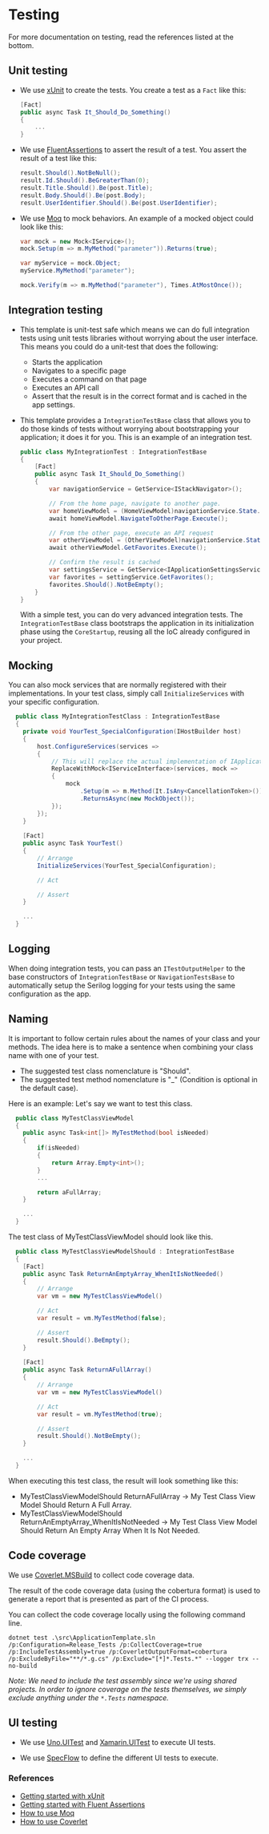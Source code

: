 ﻿# Testing

For more documentation on testing, read the references listed at the bottom.

## Unit testing

- We use [xUnit](https://www.nuget.org/packages/xunit/) to create the tests.
  You create a test as a `Fact` like this:

    ```csharp
    [Fact]
    public async Task It_Should_Do_Something()
    {
        ...
    }
    ```

- We use [FluentAssertions](https://www.nuget.org/packages/FluentAssertions/) to assert the result of a test. You assert the result of a test like this:

    ```csharp
    result.Should().NotBeNull();
    result.Id.Should().BeGreaterThan(0);
    result.Title.Should().Be(post.Title);
    result.Body.Should().Be(post.Body);
    result.UserIdentifier.Should().Be(post.UserIdentifier);
    ```

- We use [Moq](https://www.nuget.org/packages/Moq/) to mock behaviors. An example of a mocked object could look like this:

    ```csharp
    var mock = new Mock<IService>();
    mock.Setup(m => m.MyMethod("parameter")).Returns(true);

    var myService = mock.Object;
    myService.MyMethod("parameter");

    mock.Verify(m => m.MyMethod("parameter"), Times.AtMostOnce());
    ```

## Integration testing

- This template is unit-test safe which means we can do full integration tests using unit tests libraries without worrying about the user interface. This means you could do a unit-test that does the following:
  - Starts the application
  - Navigates to a specific page
  - Executes a command on that page
  - Executes an API call
  - Assert that the result is in the correct format and is cached in the app settings.

- This template provides a `IntegrationTestBase` class that allows you to do those kinds of tests without worrying about bootstrapping your application; it does it for you. This is an example of an integration test.
  ```csharp
  public class MyIntegrationTest : IntegrationTestBase
  {
      [Fact]
	  public async Task It_Should_Do_Something()
	  {
          var navigationService = GetService<IStackNavigator>();

          // From the home page, navigate to another page.
          var homeViewModel = (HomeViewModel)navigationService.State.Stack.Last().ViewModel;
          await homeViewModel.NavigateToOtherPage.Execute();

          // From the other page, execute an API request
          var otherViewModel = (OtherViewModel)navigationService.State.Stack.Last().ViewModel;
          await otherViewModel.GetFavorites.Execute();

          // Confirm the result is cached
          var settingsService = GetService<IApplicationSettingsService>();
          var favorites = settingService.GetFavorites();
          favorites.Should().NotBeEmpty();
      }
  }
  ```

  With a simple test, you can do very advanced integration tests. The `IntegrationTestBase` class bootstraps the application in its initialization phase using the `CoreStartup`, reusing all the IoC already configured in your project.

## Mocking

You can also mock services that are normally registered with their implementations. In your test class, simply call `InitializeServices` with your specific configuration.

```csharp
  public class MyIntegrationTestClass : IntegrationTestBase
  {
	private void YourTest_SpecialConfiguration(IHostBuilder host)
	{
		host.ConfigureServices(services =>
		{
			// This will replace the actual implementation of IApplicationSettingsService with a mocked version.
			ReplaceWithMock<IServiceInterface>(services, mock =>
			{
				mock
					.Setup(m => m.Method(It.IsAny<CancellationToken>()))
					.ReturnsAsync(new MockObject());
			});
		});
	}
	
	[Fact]
	public async Task YourTest()
	{
		// Arrange
		InitializeServices(YourTest_SpecialConfiguration);

		// Act

		// Assert
	}

    ...
  }
  ```

## Logging

When doing integration tests, you can pass an `ITestOutputHelper` to the base constructors of `IntegrationTestBase` or `NavigationTestsBase` to automatically setup the Serilog logging for your tests using the same configuration as the app.

## Naming

It is important to follow certain rules about the names of your class and your methods. The idea here is to make a sentence when combining your class name with one of your test.

- The suggested test class nomenclature is "<TestedClass>Should".
- The suggested test method nomenclature is "<ExpectedResult>_<Condition>" (Condition is optional in the default case).

Here is an example:
Let's say we want to test this class.

```csharp
  public class MyTestClassViewModel
  {
	public async Task<int[]> MyTestMethod(bool isNeeded)
	{
		if(isNeeded)
		{
			return Array.Empty<int>();
		}
		...

		return aFullArray;
	}

    ...
  }
  ```

 The test class of MyTestClassViewModel should look like this.
  
```csharp
  public class MyTestClassViewModelShould : IntegrationTestBase
  {
	[Fact]
	public async Task ReturnAnEmptyArray_WhenItIsNotNeeded()
	{
		// Arrange
		var vm = new MyTestClassViewModel()

		// Act
		var result = vm.MyTestMethod(false);

		// Assert
		result.Should().BeEmpty();
	}
	
	[Fact]
	public async Task ReturnAFullArray()
	{
		// Arrange
		var vm = new MyTestClassViewModel()

		// Act
		var result = vm.MyTestMethod(true);

		// Assert
		result.Should().NotBeEmpty();
	}

    ...
  }
  ```
  
 When executing this test class, the result will look something like this:
 - MyTestClassViewModelShould ReturnAFullArray -> My Test Class View Model Should Return A Full Array.
 - MyTestClassViewModelShould ReturnAnEmptyArray_WhenItIsNotNeeded -> My Test Class View Model Should Return An Empty Array When It Is Not Needed.

## Code coverage

We use [Coverlet.MSBuild](https://www.nuget.org/packages/coverlet.msbuild/) to collect code coverage data.

The result of the code coverage data (using the cobertura format) is used to generate a report that is presented as part of the CI process.

You can collect the code coverage locally using the following command line.

```
dotnet test .\src\ApplicationTemplate.sln /p:Configuration=Release_Tests /p:CollectCoverage=true /p:IncludeTestAssembly=true /p:CoverletOutputFormat=cobertura /p:ExcludeByFile="**/*.g.cs" /p:Exclude="[*]*.Tests.*" --logger trx --no-build
```

_Note: We need to include the test assembly since we're using shared projects. In order to ignore coverage on the tests themselves, we simply exclude anything under the `*.Tests` namespace._

## UI testing

- We use [Uno.UITest](https://github.com/unoplatform/Uno.UITest) and [Xamarin.UITest](https://docs.microsoft.com/en-us/appcenter/test-cloud/frameworks/uitest/) to execute UI tests.

- We use [SpecFlow](https://specflow.org/) to define the different UI tests to execute.

### References

- [Getting started with xUnit](https://xunit.net/docs/getting-started/netfx/visual-studio)
- [Getting started with Fluent Assertions](https://fluentassertions.com/introduction)
- [How to use Moq](https://github.com/moq/moq4)
- [How to use Coverlet](https://github.com/coverlet-coverage/coverlet)
